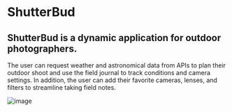 # ShutterBud

## ShutterBud is a dynamic application for outdoor photographers.

The user can request weather and astronomical data from APIs to plan their outdoor shoot and use the field journal to track conditions and camera settings. In addition, the user can add their favorite cameras, lenses, and filters to streamline taking field notes. 

![image](https://user-images.githubusercontent.com/73143959/110043873-0822ca80-7cfd-11eb-885a-c821dd0541f3.png)

